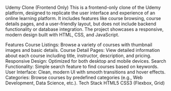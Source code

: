 
Udemy Clone (Frontend Only)
This is a frontend-only clone of the Udemy platform, designed to replicate the user interface and experience of an online learning platform. It includes features like course browsing, course details pages, and a user-friendly layout, but does not include backend functionality or database integration. The project showcases a responsive, modern design built with HTML, CSS, and JavaScript.

Features
Course Listings: Browse a variety of courses with thumbnail images and basic details.
Course Detail Pages: View detailed information about each course including title, instructor, description, and pricing.
Responsive Design: Optimized for both desktop and mobile devices.
Search Functionality: Simple search feature to find courses based on keywords.
User Interface: Clean, modern UI with smooth transitions and hover effects.
Categories: Browse courses by predefined categories (e.g., Web Development, Data Science, etc.).
Tech Stack
HTML5
CSS3 (Flexbox, Grid)
